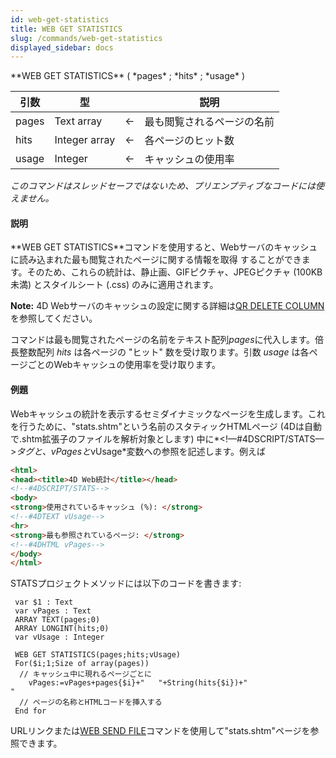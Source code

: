 ```yaml
---
id: web-get-statistics
title: WEB GET STATISTICS
slug: /commands/web-get-statistics
displayed_sidebar: docs
---
```


<!--REF #_command_.WEB GET STATISTICS.Syntax-->**WEB GET STATISTICS** ( *pages* ; *hits* ; *usage* )<!-- END REF-->
<!--REF #_command_.WEB GET STATISTICS.Params-->
| 引数 | 型 |  | 説明 |
| --- | --- | --- | --- |
| pages | Text array | &#8592; | 最も閲覧されるページの名前 |
| hits | Integer array | &#8592; | 各ページのヒット数 |
| usage | Integer | &#8592; | キャッシュの使用率 |

<!-- END REF-->

*このコマンドはスレッドセーフではないため、プリエンプティブなコードには使えません。*


#### 説明 

<!--REF #_command_.WEB GET STATISTICS.Summary-->**WEB GET STATISTICS**コマンドを使用すると、Webサーバのキャッシュに読み込まれた最も閲覧されたページに関する情報を取得 することができます。<!-- END REF-->そのため、これらの統計は、静止画、GIFピクチャ、JPEGピクチャ (100KB未満) とスタイルシート (.css) のみに適用されます。

**Note:** 4D Webサーバのキャッシュの設定に関する詳細は[QR DELETE COLUMN](qr-delete-column.md)を参照してください。

コマンドは最も閲覧されたページの名前をテキスト配列*pages*に代入します。倍長整数配列 *hits* は各ページの "ヒット" 数を受け取ります。引数 *usage* は各ページごとのWebキャッシュの使用率を受け取ります。

#### 例題 

Webキャッシュの統計を表示するセミダイナミックなページを生成します。これを行うために、"stats.shtm"という名前のスタティックHTMLページ (4Dは自動で.shtm拡張子のファイルを解析対象とします) 中に*<!––#4DSCRIPT/STATS––>*タグと、*vPages*と*vUsage*変数への参照を記述します。例えば

```HTML
<html>
<head><title>4D Web統計</title></head>
<!--#4DSCRIPT/STATS-->
<body>
<strong>使用されているキャッシュ (%): </strong>
<!--#4DTEXT vUsage-->
<hr>
<strong>最も参照されているページ: </strong>
<!--#4DHTML vPages-->
</body>
</html>
```

STATSプロジェクトメソッドには以下のコードを書きます:

```4d
 var $1 : Text
 var vPages : Text
 ARRAY TEXT(pages;0)
 ARRAY LONGINT(hits;0)
 var vUsage : Integer
 
 WEB GET STATISTICS(pages;hits;vUsage)
 For($i;1;Size of array(pages))
  // キャッシュ中に現れるページごとに
    vPages:=vPages+pages{$i}+"   "+String(hits{$i})+"
"
  // ページの名称とHTMLコードを挿入する
 End for
```

URLリンクまたは[WEB SEND FILE](web-send-file.md)コマンドを使用して"stats.shtm"ページを参照できます。
